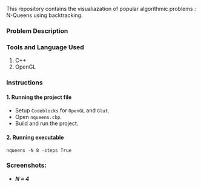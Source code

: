 This repository contains the visualiazation of popular algorithmic problems : N-Queens using backtracking.

### Problem Description



### Tools and Language Used
 1. C++
 2. OpenGL

### Instructions
#### 1. Running the project file
 - Setup `Codeblocks` for `OpenGL` and `Glut`.
 - Open `nqueens.cbp`.
 - Build and run the project.
 
  #### 2. Running executable
 ```
 nqueens -N 8 -steps True
```
### Screenshots:

 - ***N = 4***
 
